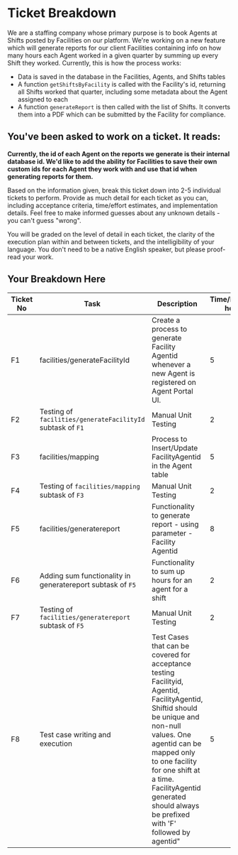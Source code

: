 # Ticket Breakdown
We are a staffing company whose primary purpose is to book Agents at Shifts posted by Facilities on our platform. We're working on a new feature which will generate reports for our client Facilities containing info on how many hours each Agent worked in a given quarter by summing up every Shift they worked. Currently, this is how the process works:

- Data is saved in the database in the Facilities, Agents, and Shifts tables
- A function `getShiftsByFacility` is called with the Facility's id, returning all Shifts worked that quarter, including some metadata about the Agent assigned to each
- A function `generateReport` is then called with the list of Shifts. It converts them into a PDF which can be submitted by the Facility for compliance.

## You've been asked to work on a ticket. It reads:

**Currently, the id of each Agent on the reports we generate is their internal database id. We'd like to add the ability for Facilities to save their own custom ids for each Agent they work with and use that id when generating reports for them.**


Based on the information given, break this ticket down into 2-5 individual tickets to perform. Provide as much detail for each ticket as you can, including acceptance criteria, time/effort estimates, and implementation details. Feel free to make informed guesses about any unknown details - you can't guess "wrong".


You will be graded on the level of detail in each ticket, the clarity of the execution plan within and between tickets, and the intelligibility of your language. You don't need to be a native English speaker, but please proof-read your work.

## Your Breakdown Here
| Ticket No | Task | Description | Time/Efforts(in hours) |
| --- | --- | --- | --- |
| F1 | facilities/generateFacilityId | Create a process to generate Facility Agentid whenever a new Agent is registered on Agent Portal UI. | 5 |
| F2 | Testing of `facilities/generateFacilityId` subtask of `F1`  | Manual Unit Testing| 2 | 
| F3 | facilities/mapping |	Process to Insert/Update FacilityAgentid in the Agent table | 5 |
| F4 | Testing of `facilities/mapping` subtask of `F3`	| Manual Unit Testing | 2 |
| F5 |	facilities/generatereport |	Functionality to generate report - using parameter - Facility Agentid | 8 | 
| F6 | Adding sum functionality in generatereport subtask of `F5`	| Functionality to sum up hours for an agent for a shift | 2 |	
| F7 | Testing of `facilities/generatereport` subtask of `F5`	| Manual Unit Testing |	2 |
| F8 |	Test case writing and execution | Test Cases that can be covered for acceptance testing Facilityid, Agentid, FacilityAgentid, Shiftid should be unique and non-null values. One agentid can be mapped only to one facility for one shift at a time. FacilityAgentid generated should always be prefixed with 'F' followed by agentid" | 5 |

